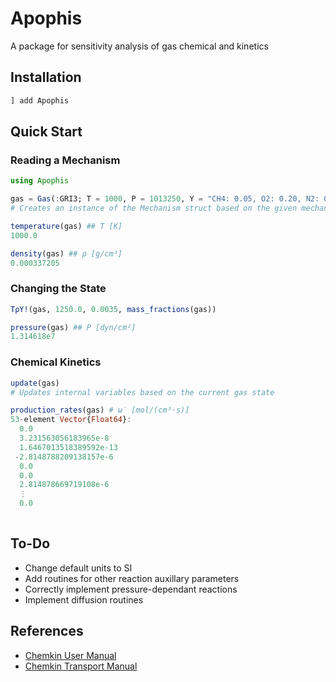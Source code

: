 # Apophis
A package for sensitivity analysis of gas chemical and kinetics

## Installation
```julia
] add Apophis
```
## Quick Start
### Reading a Mechanism
```julia
using Apophis

gas = Gas(:GRI3; T = 1000, P = 1013250, Y = "CH4: 0.05, O2: 0.20, N2: 0.75")
# Creates an instance of the Mechanism struct based on the given mechanism data files

temperature(gas) ## T [K]
1000.0

density(gas) ## ρ [g/cm³]
0.000337205
```
### Changing the State
```julia
TρY!(gas, 1250.0, 0.0035, mass_fractions(gas))

pressure(gas) ## P [dyn/cm²]
1.314618e7
```
### Chemical Kinetics
```julia
update(gas)
# Updates internal variables based on the current gas state

production_rates(gas) # ω̇ [mol/(cm³⋅s)]
53-element Vector{Float64}:
  0.0
  3.231563056183965e-8
  1.6467013518389592e-13
 -2.8148788209138157e-6
  0.0
  0.0
  2.814878669719108e-6
  ⋮
  0.0
  
```
## To-Do
- Change default units to SI
- Add routines for other reaction auxillary parameters
- Correctly implement pressure-dependant reactions
- Implement diffusion routines

## References
- [Chemkin User Manual](https://www3.nd.edu/~powers/ame.60636/chemkin2000.pdf)
- [Chemkin Transport Manual](https://www3.nd.edu/~powers/ame.60636/transport.pdf)

